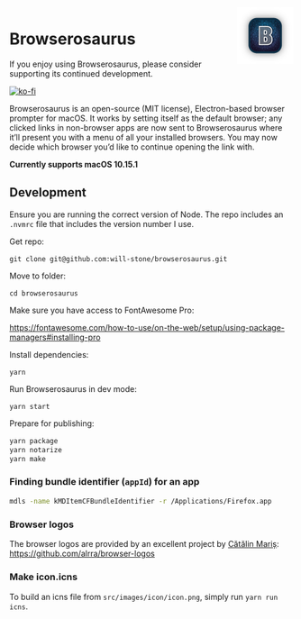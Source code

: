 <img src="./docs/icon_squooshed.png" alt="logo" width="100" height="100" style="float:right;" />

<h1>Browserosaurus</h1>

If you enjoy using Browserosaurus, please consider supporting its continued
development.

[![ko-fi](https://www.ko-fi.com/img/githubbutton_sm.svg)](https://ko-fi.com/Z8Z7V0KF)

Browserosaurus is an open-source (MIT license), Electron-based browser prompter
for macOS. It works by setting itself as the default browser; any clicked links
in non-browser apps are now sent to Browserosaurus where it’ll present you with
a menu of all your installed browsers. You may now decide which browser you’d
like to continue opening the link with.

**Currently supports macOS 10.15.1**

## Development

Ensure you are running the correct version of Node. The repo includes an
`.nvmrc` file that includes the version number I use.

Get repo:

```
git clone git@github.com:will-stone/browserosaurus.git
```

Move to folder:

```
cd browserosaurus
```

Make sure you have access to FontAwesome Pro:

https://fontawesome.com/how-to-use/on-the-web/setup/using-package-managers#installing-pro

Install dependencies:

```
yarn
```

Run Browserosaurus in dev mode:

```
yarn start
```

Prepare for publishing:

```
yarn package
yarn notarize
yarn make
```

### Finding bundle identifier (`appId`) for an app

```sh
mdls -name kMDItemCFBundleIdentifier -r /Applications/Firefox.app
```

### Browser logos

The browser logos are provided by an excellent project by
[Cătălin Mariș](https://github.com/alrra):
https://github.com/alrra/browser-logos

### Make icon.icns

To build an icns file from `src/images/icon/icon.png`, simply run
`yarn run icns`.

